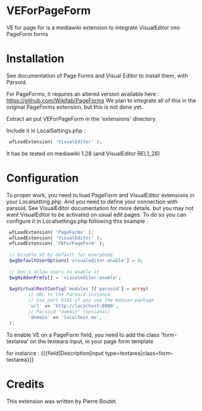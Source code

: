 # VEForPageForm

VE for page for is a mediawiki extension to integrate VisualEditor into PageForm forms

# Installation

See documentation of Page Forms and Visual Editor to install them, with Parsoid.

For PageForms, it requires an altered version available here : https://github.com/Wikifab/PageForms
We plan to integrate all of this in the original PageForms extension, but this is not done yet.

Extract an put VEForPageForm  in the 'extensions' directory.

Include it in LocalSettings.php :
```php
 wfLoadExtension( 'VisualEditor' );
 ```

It has be tested on mediawiki 1.28 (and VisualEditor REL1_28)

# Configuration

To proper work, you need to load PageForm and VisualEditor extensions in your Localsetting.php. And you need to define your connection with parsoid. See VisualEditor documentation for more details. but you may not want VisualEditor to be activated on usual edit pages. To do so you can configure it in Localsettings.php following this example :

```php
 wfLoadExtension( 'PageForms' );
 wfLoadExtension( 'VisualEditor' );
 wfLoadExtension( 'VEForPageForm' );
 
 // Disable VE by default for everybody
 $wgDefaultUserOptions['visualeditor-enable'] = 0;
 
 // Don't allow users to enable it
 $wgHiddenPrefs[] = 'visualeditor-enable';
 
 $wgVirtualRestConfig['modules']['parsoid'] = array(
 		// URL to the Parsoid instance
 		// Use port 8142 if you use the Debian package
 		'url' => 'http://localhost:8000',
 		// Parsoid "domain" (optional)
 		'domain' => 'localtest.me',
 );
```

To enable VE on a PageForm field, you need to add the class 'form-textarea' on the texteara input, in your page form template

for instance : 
  {{{field|Description|input type=textarea|class=form-textarea}}}

# Credits

This extension was written by Pierre Boutet.
